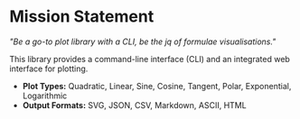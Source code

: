 # Mission Statement

_"Be a go-to plot library with a CLI, be the jq of formulae visualisations."_

This library provides a command-line interface (CLI) and an integrated web interface for plotting.

- **Plot Types:** Quadratic, Linear, Sine, Cosine, Tangent, Polar, Exponential, Logarithmic
- **Output Formats:** SVG, JSON, CSV, Markdown, ASCII, HTML
